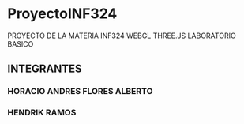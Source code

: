 # ProyectoINF324
PROYECTO DE LA MATERIA INF324
WEBGL
THREE.JS
LABORATORIO BASICO

## INTEGRANTES
### HORACIO ANDRES FLORES ALBERTO
### HENDRIK RAMOS

